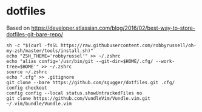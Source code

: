 # dotfiles

Based on https://developer.atlassian.com/blog/2016/02/best-way-to-store-dotfiles-git-bare-repo/

```
sh -c "$(curl -fsSL https://raw.githubusercontent.com/robbyrussell/oh-my-zsh/master/tools/install.sh)"
echo "ZSH_THEME='robbyrussel'" >> ~/.zshrc
echo "alias config='/usr/bin/git --git-dir=$HOME/.cfg/ --work-tree=$HOME'" >> ~/.zshrc
source ~/.zshrc
echo ".cfg" >> .gitignore
git clone --bare https://github.com/sgugger/dotfiles.git .cfg/
config checkout
config config --local status.showUntrackedFiles no
git clone https://github.com/VundleVim/Vundle.vim.git ~/.vim/bundle/Vundle.vim

```
